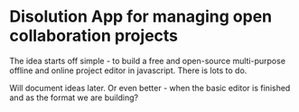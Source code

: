 # Disolution App for managing open collaboration projects

The idea starts off simple - to build a free and open-source multi-purpose offline and online project editor in javascript.
There is lots to do.

Will document ideas later. Or even better - when the basic editor is finished and as the format we are building?
